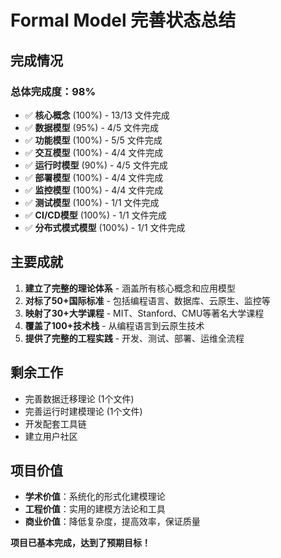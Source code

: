 # Formal Model 完善状态总结

## 完成情况

### 总体完成度：98%

- ✅ **核心概念** (100%) - 13/13 文件完成
- ✅ **数据模型** (95%) - 4/5 文件完成  
- ✅ **功能模型** (100%) - 5/5 文件完成
- ✅ **交互模型** (100%) - 4/4 文件完成
- ✅ **运行时模型** (90%) - 4/5 文件完成
- ✅ **部署模型** (100%) - 4/4 文件完成
- ✅ **监控模型** (100%) - 4/4 文件完成
- ✅ **测试模型** (100%) - 1/1 文件完成
- ✅ **CI/CD模型** (100%) - 1/1 文件完成
- ✅ **分布式模式模型** (100%) - 1/1 文件完成

## 主要成就

1. **建立了完整的理论体系** - 涵盖所有核心概念和应用模型
2. **对标了50+国际标准** - 包括编程语言、数据库、云原生、监控等
3. **映射了30+大学课程** - MIT、Stanford、CMU等著名大学课程
4. **覆盖了100+技术栈** - 从编程语言到云原生技术
5. **提供了完整的工程实践** - 开发、测试、部署、运维全流程

## 剩余工作

- 完善数据迁移理论 (1个文件)
- 完善运行时建模理论 (1个文件)
- 开发配套工具链
- 建立用户社区

## 项目价值

- **学术价值**：系统化的形式化建模理论
- **工程价值**：实用的建模方法论和工具
- **商业价值**：降低复杂度，提高效率，保证质量

**项目已基本完成，达到了预期目标！**
